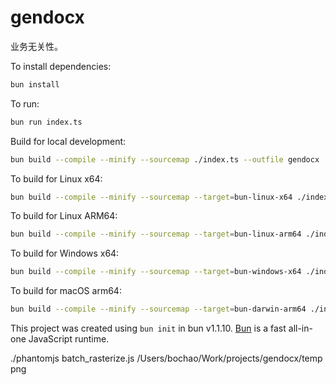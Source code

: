 # gendocx

业务无关性。

To install dependencies:

```bash
bun install
```

To run:

```bash
bun run index.ts
```

Build for local development:

```bash
bun build --compile --minify --sourcemap ./index.ts --outfile gendocx
```

To build for Linux x64:

```bash
bun build --compile --minify --sourcemap --target=bun-linux-x64 ./index.ts --outfile gendocx
```

To build for Linux ARM64:

```bash
bun build --compile --minify --sourcemap --target=bun-linux-arm64 ./index.ts --outfile gendocx
```

To build for Windows x64:

```bash
bun build --compile --minify --sourcemap --target=bun-windows-x64 ./index.ts --outfile gendocx
```

To build for macOS arm64:

```bash
bun build --compile --minify --sourcemap --target=bun-darwin-arm64 ./index.ts --outfile gendocx
```

This project was created using `bun init` in bun v1.1.10. [Bun](https://bun.sh) is a fast all-in-one JavaScript runtime.


./phantomjs batch_rasterize.js /Users/bochao/Work/projects/gendocx/temp png